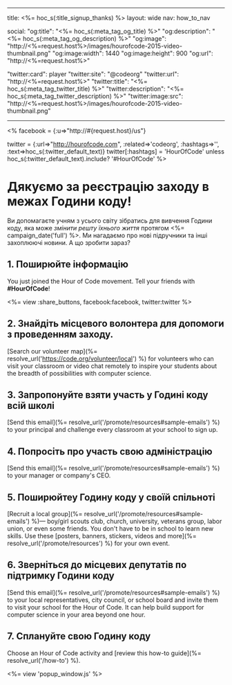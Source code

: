 * * *

title: <%= hoc_s(:title_signup_thanks) %> layout: wide nav: how_to_nav

social: "og:title": "<%= hoc_s(:meta_tag_og_title) %>" "og:description": "<%= hoc_s(:meta_tag_og_description) %>" "og:image": "http://<%=request.host%>/images/hourofcode-2015-video-thumbnail.png" "og:image:width": 1440 "og:image:height": 900 "og:url": "http://<%=request.host%>"

"twitter:card": player "twitter:site": "@codeorg" "twitter:url": "http://<%=request.host%>" "twitter:title": "<%= hoc_s(:meta_tag_twitter_title) %>" "twitter:description": "<%= hoc_s(:meta_tag_twitter_description) %>" "twitter:image:src": "http://<%=request.host%>/images/hourofcode-2015-video-thumbnail.png"

* * *

<% facebook = {:u=>"http://#{request.host}/us"}

twitter = {:url=>"http://hourofcode.com", :related=>'codeorg', :hashtags=>'', :text=>hoc_s(:twitter_default_text)} twitter[:hashtags] = 'HourOfCode' unless hoc_s(:twitter_default_text).include? '#HourOfCode' %>

# Дякуємо за реєстрацію заходу в межах Години коду!

Ви допомагаєте учням з усього світу зібратись для вивчення Години коду, яка може *змінити решту їхнього життя* протягом <%= campaign_date('full') %>. Ми нагадаємо про нові підручники та інші захоплюючі новини. А що зробити зараз?

## 1. Поширюйте інформацію

You just joined the Hour of Code movement. Tell your friends with **#HourOfCode**!

<%= view :share_buttons, facebook:facebook, twitter:twitter %>

## 2. Знайдіть місцевого волонтера для допомоги з проведенням заходу.

[Search our volunteer map](%= resolve_url('https://code.org/volunteer/local') %) for volunteers who can visit your classroom or video chat remotely to inspire your students about the breadth of possibilities with computer science.

## 3. Запропонуйте взяти участь у Годині коду всій школі

[Send this email](%= resolve_url('/promote/resources#sample-emails') %) to your principal and challenge every classroom at your school to sign up.

## 4. Попросіть про участь свою адміністрацію

[Send this email](%= resolve_url('/promote/resources#sample-emails') %) to your manager or company's CEO.

## 5. Поширюйтеу Годину коду у своїй спільноті

[Recruit a local group](%= resolve_url('/promote/resources#sample-emails') %)— boy/girl scouts club, church, university, veterans group, labor union, or even some friends. You don't have to be in school to learn new skills. Use these [posters, banners, stickers, videos and more](%= resolve_url('/promote/resources') %) for your own event.

## 6. Зверніться до місцевих депутатів по підтримку Години коду

[Send this email](%= resolve_url('/promote/resources#sample-emails') %) to your local representatives, city council, or school board and invite them to visit your school for the Hour of Code. It can help build support for computer science in your area beyond one hour.

## 7. Сплануйте свою Годину коду

Choose an Hour of Code activity and [review this how-to guide](%= resolve_url('/how-to') %).

<%= view 'popup_window.js' %>